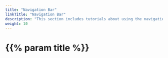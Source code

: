 ```yaml
---
title: "Navigation Bar"
linkTitle: "Navigation Bar"
description: "This section includes tutorials about using the navigation bar."
weight: 10
---
```


# {{% param title %}}
